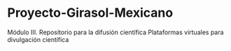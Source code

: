 # Proyecto-Girasol-Mexicano
Módulo III. Repositorio para la difusión científica
Plataformas virtuales para divulgación científica
